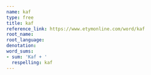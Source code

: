 ```yaml
---
name: kaf
type: free
title: kaf
reference_link: https://www.etymonline.com/word/kaf
root_name: 
root_language: 
denotation: 
word_sums:
- sum: 'Kaf + '
  respelling: kaf
---
```

